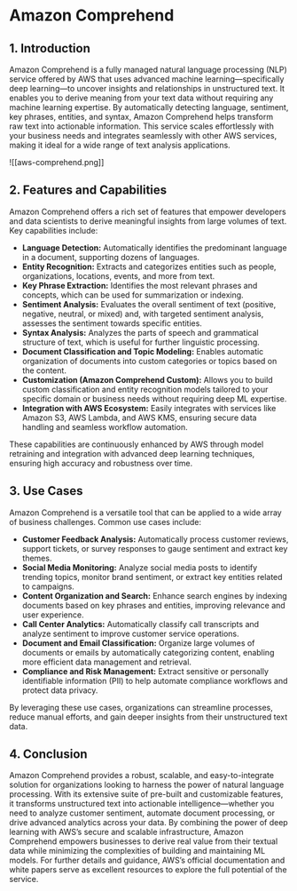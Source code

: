 # Amazon Comprehend

## 1. Introduction

Amazon Comprehend is a fully managed natural language processing (NLP) service offered by AWS that uses advanced machine learning—specifically deep learning—to uncover insights and relationships in unstructured text. It enables you to derive meaning from your text data without requiring any machine learning expertise. By automatically detecting language, sentiment, key phrases, entities, and syntax, Amazon Comprehend helps transform raw text into actionable information. This service scales effortlessly with your business needs and integrates seamlessly with other AWS services, making it ideal for a wide range of text analysis applications.  

![[aws-comprehend.png]]

## 2. Features and Capabilities

Amazon Comprehend offers a rich set of features that empower developers and data scientists to derive meaningful insights from large volumes of text. Key capabilities include:

- **Language Detection:** Automatically identifies the predominant language in a document, supporting dozens of languages.
- **Entity Recognition:** Extracts and categorizes entities such as people, organizations, locations, events, and more from text.
- **Key Phrase Extraction:** Identifies the most relevant phrases and concepts, which can be used for summarization or indexing.
- **Sentiment Analysis:** Evaluates the overall sentiment of text (positive, negative, neutral, or mixed) and, with targeted sentiment analysis, assesses the sentiment towards specific entities.
- **Syntax Analysis:** Analyzes the parts of speech and grammatical structure of text, which is useful for further linguistic processing.
- **Document Classification and Topic Modeling:** Enables automatic organization of documents into custom categories or topics based on the content.
- **Customization (Amazon Comprehend Custom):** Allows you to build custom classification and entity recognition models tailored to your specific domain or business needs without requiring deep ML expertise.
- **Integration with AWS Ecosystem:** Easily integrates with services like Amazon S3, AWS Lambda, and AWS KMS, ensuring secure data handling and seamless workflow automation.

These capabilities are continuously enhanced by AWS through model retraining and integration with advanced deep learning techniques, ensuring high accuracy and robustness over time.  
## 3. Use Cases

Amazon Comprehend is a versatile tool that can be applied to a wide array of business challenges. Common use cases include:

- **Customer Feedback Analysis:** Automatically process customer reviews, support tickets, or survey responses to gauge sentiment and extract key themes.
- **Social Media Monitoring:** Analyze social media posts to identify trending topics, monitor brand sentiment, or extract key entities related to campaigns.
- **Content Organization and Search:** Enhance search engines by indexing documents based on key phrases and entities, improving relevance and user experience.
- **Call Center Analytics:** Automatically classify call transcripts and analyze sentiment to improve customer service operations.
- **Document and Email Classification:** Organize large volumes of documents or emails by automatically categorizing content, enabling more efficient data management and retrieval.
- **Compliance and Risk Management:** Extract sensitive or personally identifiable information (PII) to help automate compliance workflows and protect data privacy.

By leveraging these use cases, organizations can streamline processes, reduce manual efforts, and gain deeper insights from their unstructured text data.  
## 4. Conclusion

Amazon Comprehend provides a robust, scalable, and easy-to-integrate solution for organizations looking to harness the power of natural language processing. With its extensive suite of pre-built and customizable features, it transforms unstructured text into actionable intelligence—whether you need to analyze customer sentiment, automate document processing, or drive advanced analytics across your data. By combining the power of deep learning with AWS’s secure and scalable infrastructure, Amazon Comprehend empowers businesses to derive real value from their textual data while minimizing the complexities of building and maintaining ML models. For further details and guidance, AWS’s official documentation and white papers serve as excellent resources to explore the full potential of the service.  

